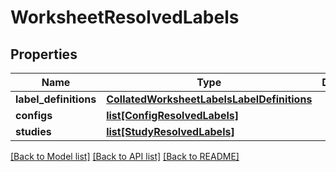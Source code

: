# WorksheetResolvedLabels


## Properties
Name | Type | Description | Notes
------------ | ------------- | ------------- | -------------
**label_definitions** | [**CollatedWorksheetLabelsLabelDefinitions**](CollatedWorksheetLabelsLabelDefinitions.md) |  | 
**configs** | [**list[ConfigResolvedLabels]**](ConfigResolvedLabels.md) |  | 
**studies** | [**list[StudyResolvedLabels]**](StudyResolvedLabels.md) |  | 

[[Back to Model list]](../README.md#documentation-for-models) [[Back to API list]](../README.md#documentation-for-api-endpoints) [[Back to README]](../README.md)


